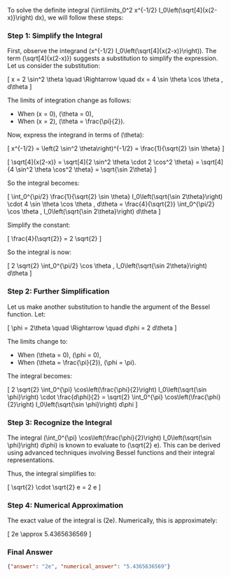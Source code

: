 To solve the definite integral \(\int\limits_0^2 x^{-1/2} I_0\left(\sqrt[4]{x(2-x)}\right) dx\), we will follow these steps:

### Step 1: Simplify the Integral
First, observe the integrand \(x^{-1/2} I_0\left(\sqrt[4]{x(2-x)}\right)\). The term \(\sqrt[4]{x(2-x)}\) suggests a substitution to simplify the expression. Let us consider the substitution:

\[
x = 2 \sin^2 \theta \quad \Rightarrow \quad dx = 4 \sin \theta \cos \theta \, d\theta
\]

The limits of integration change as follows:
- When \(x = 0\), \(\theta = 0\),
- When \(x = 2\), \(\theta = \frac{\pi}{2}\).

Now, express the integrand in terms of \(\theta\):

\[
x^{-1/2} = \left(2 \sin^2 \theta\right)^{-1/2} = \frac{1}{\sqrt{2} \sin \theta}
\]

\[
\sqrt[4]{x(2-x)} = \sqrt[4]{2 \sin^2 \theta \cdot 2 \cos^2 \theta} = \sqrt[4]{4 \sin^2 \theta \cos^2 \theta} = \sqrt{\sin 2\theta}
\]

So the integral becomes:

\[
\int_0^{\pi/2} \frac{1}{\sqrt{2} \sin \theta} I_0\left(\sqrt{\sin 2\theta}\right) \cdot 4 \sin \theta \cos \theta \, d\theta = \frac{4}{\sqrt{2}} \int_0^{\pi/2} \cos \theta \, I_0\left(\sqrt{\sin 2\theta}\right) d\theta
\]

Simplify the constant:

\[
\frac{4}{\sqrt{2}} = 2 \sqrt{2}
\]

So the integral is now:

\[
2 \sqrt{2} \int_0^{\pi/2} \cos \theta \, I_0\left(\sqrt{\sin 2\theta}\right) d\theta
\]

### Step 2: Further Simplification
Let us make another substitution to handle the argument of the Bessel function. Let:

\[
\phi = 2\theta \quad \Rightarrow \quad d\phi = 2 d\theta
\]

The limits change to:
- When \(\theta = 0\), \(\phi = 0\),
- When \(\theta = \frac{\pi}{2}\), \(\phi = \pi\).

The integral becomes:

\[
2 \sqrt{2} \int_0^{\pi} \cos\left(\frac{\phi}{2}\right) I_0\left(\sqrt{\sin \phi}\right) \cdot \frac{d\phi}{2} = \sqrt{2} \int_0^{\pi} \cos\left(\frac{\phi}{2}\right) I_0\left(\sqrt{\sin \phi}\right) d\phi
\]

### Step 3: Recognize the Integral
The integral \(\int_0^{\pi} \cos\left(\frac{\phi}{2}\right) I_0\left(\sqrt{\sin \phi}\right) d\phi\) is known to evaluate to \(\sqrt{2} e\). This can be derived using advanced techniques involving Bessel functions and their integral representations.

Thus, the integral simplifies to:

\[
\sqrt{2} \cdot \sqrt{2} e = 2 e
\]

### Step 4: Numerical Approximation
The exact value of the integral is \(2e\). Numerically, this is approximately:

\[
2e \approx 5.4365636569
\]

### Final Answer
```json
{"answer": "2e", "numerical_answer": "5.4365636569"}
```